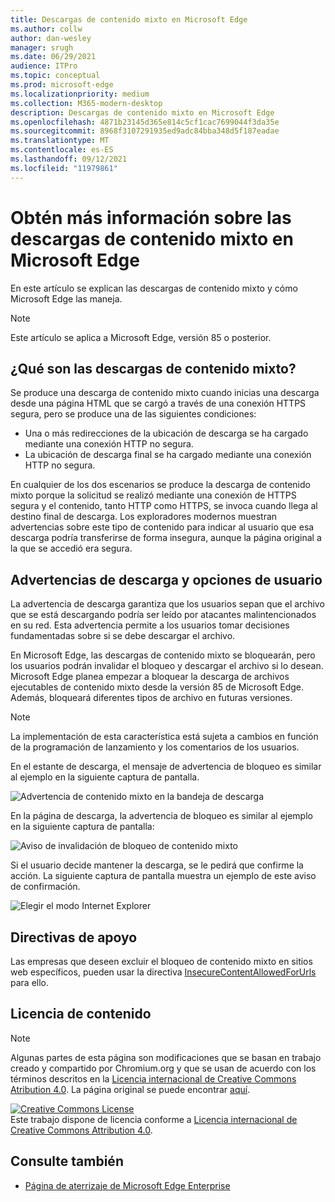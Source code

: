 ```yaml
---
title: Descargas de contenido mixto en Microsoft Edge
ms.author: collw
author: dan-wesley
manager: srugh
ms.date: 06/29/2021
audience: ITPro
ms.topic: conceptual
ms.prod: microsoft-edge
ms.localizationpriority: medium
ms.collection: M365-modern-desktop
description: Descargas de contenido mixto en Microsoft Edge
ms.openlocfilehash: 4871b23145d365e814c5cf1cac7699044f3da35e
ms.sourcegitcommit: 8968f3107291935ed9adc84bba348d5f187eadae
ms.translationtype: MT
ms.contentlocale: es-ES
ms.lasthandoff: 09/12/2021
ms.locfileid: "11979861"
---
```

# <a name="learn-about-microsoft-edge-and-mixed-content-downloads"></a>Obtén más información sobre las descargas de contenido mixto en Microsoft Edge

En este artículo se explican las descargas de contenido mixto y cómo Microsoft Edge las maneja.

>[!NOTE]
>Este artículo se aplica a Microsoft Edge, versión 85 o posterior.

## <a name="what-are-mixed-content-downloads"></a>¿Qué son las descargas de contenido mixto?

Se produce una descarga de contenido mixto cuando inicias una descarga desde una página HTML que se cargó a través de una conexión HTTPS segura, pero se produce una de las siguientes condiciones:

- Una o más redirecciones de la ubicación de descarga se ha cargado mediante una conexión HTTP no segura.
- La ubicación de descarga final se ha cargado mediante una conexión HTTP no segura.

En cualquier de los dos escenarios se produce la descarga de contenido mixto porque la solicitud se realizó mediante una conexión de HTTPS segura y el contenido, tanto HTTP como HTTPS, se invoca cuando llega al destino final de descarga. Los exploradores modernos muestran advertencias sobre este tipo de contenido para indicar al usuario que esa descarga podría transferirse de forma insegura, aunque la página original a la que se accedió era segura.

## <a name="download-warnings-and-user-options"></a>Advertencias de descarga y opciones de usuario

La advertencia de descarga garantiza que los usuarios sepan que el archivo que se está descargando podría ser leído por atacantes malintencionados en su red. Esta advertencia permite a los usuarios tomar decisiones fundamentadas sobre si se debe descargar el archivo.

En Microsoft Edge, las descargas de contenido mixto se bloquearán, pero los usuarios podrán invalidar el bloqueo y descargar el archivo si lo desean. Microsoft Edge planea empezar a bloquear la descarga de archivos ejecutables de contenido mixto desde la versión 85 de Microsoft Edge. Además, bloqueará diferentes tipos de archivo en futuras versiones.

> [!NOTE]
> La implementación de esta característica está sujeta a cambios en función de la programación de lanzamiento y los comentarios de los usuarios.

<!-- The schedule of the block for different filetypes is to be determined and may be impacted by usage data and user feedback. -->

En el estante de descarga, el mensaje de advertencia de bloqueo es similar al ejemplo en la siguiente captura de pantalla.

 ![Advertencia de contenido mixto en la bandeja de descarga](./media/edge-learnmore-mixed-content-downloads/edge-mixed-content-download-tray-warning.png)

En la página de descarga, la advertencia de bloqueo es similar al ejemplo en la siguiente captura de pantalla:

 ![Aviso de invalidación de bloqueo de contenido mixto](./media/edge-learnmore-mixed-content-downloads/edge-mixed-content-download-page-warning.png)

Si el usuario decide mantener la descarga, se le pedirá que confirme la acción. La siguiente captura de pantalla muestra un ejemplo de este aviso de confirmación.

 ![Elegir el modo Internet Explorer](./media/edge-learnmore-mixed-content-downloads/edge-mixed-content-download-override.png)

## <a name="supporting-policies"></a>Directivas de apoyo

Las empresas que deseen excluir el bloqueo de contenido mixto en sitios web específicos, pueden usar la directiva [InsecureContentAllowedForUrls](./microsoft-edge-policies.md#insecurecontentallowedforurls) para ello.

## <a name="content-license"></a>Licencia de contenido

> [!NOTE]
> Algunas partes de esta página son modificaciones que se basan en trabajo creado y compartido por Chromium.org y que se usan de acuerdo con los términos descritos en la [Licencia internacional de Creative Commons Atribution 4.0](http://creativecommons.org/licenses/by/4.0/). La página original se puede encontrar [aquí](https://developers.google.com/web/fundamentals/security/prevent-mixed-content/what-is-mixed-content).
  
<a rel="license" href="http://creativecommons.org/licenses/by/4.0/"><img alt="Creative Commons License" style="border-width:0" src="https://i.creativecommons.org/l/by/4.0/88x31.png" /></a><br />Este trabajo dispone de licencia conforme a <a rel="license" href="http://creativecommons.org/licenses/by/4.0/">Licencia internacional de Creative Commons Attribution 4.0</a>.

## <a name="see-also"></a>Consulte también

- [Página de aterrizaje de Microsoft Edge Enterprise](https://aka.ms/EdgeEnterprise)